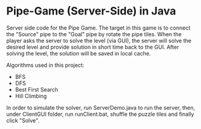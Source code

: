 # Pipe-Game (Server-Side) in Java

Server side code for the Pipe Game.
The target in this game is to connect the "Source" pipe to the "Goal" pipe by rotate the pipe tiles.
When the player asks the server to solve the level (via GUI), the server will solve the desired level and provide solution in short time back to the GUI.
After solving the level, the solution will be saved in local cache.

Algorithms used in this project:
- BFS
- DFS
- Best First Search
- Hill Climbing

In order to simulate the solver, run ServerDemo.java to run the server, then, under ClientGUI folder, run runClient.bat, shuffle the puzzle tiles and finally click "Solve".
